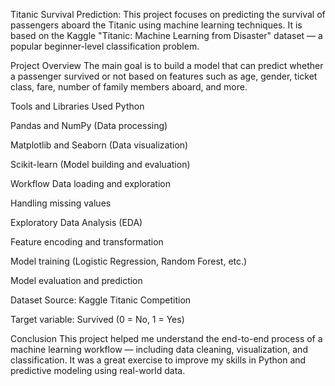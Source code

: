 Titanic Survival Prediction:
This project focuses on predicting the survival of passengers aboard the Titanic using machine learning techniques. It is based on the Kaggle "Titanic: Machine Learning from Disaster" dataset — a popular beginner-level classification problem.

Project Overview
The main goal is to build a model that can predict whether a passenger survived or not based on features such as age, gender, ticket class, fare, number of family members aboard, and more.

Tools and Libraries Used
Python

Pandas and NumPy (Data processing)

Matplotlib and Seaborn (Data visualization)

Scikit-learn (Model building and evaluation)

Workflow
Data loading and exploration

Handling missing values

Exploratory Data Analysis (EDA)

Feature encoding and transformation

Model training (Logistic Regression, Random Forest, etc.)

Model evaluation and prediction

Dataset
Source: Kaggle Titanic Competition

Target variable: Survived (0 = No, 1 = Yes)

Conclusion
This project helped me understand the end-to-end process of a machine learning workflow — including data cleaning, visualization, and classification. It was a great exercise to improve my skills in Python and predictive modeling using real-world data.
